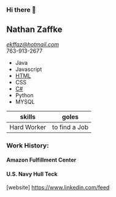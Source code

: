 ### Hi there 👋

## Nathan Zaffke<br/>
*ekffaz@hotmail.com*<br/> 
763-913-2677

- Java
- Javascript
- [HTML](https://github.com/nzaffke/JSConsoleExercise/blob/master/consoleExercise.html)
- CSS
- [C#](https://github.com/nzaffke/FinalProject)
- Python
- MYSQL

skills      | goles
------------|--------------
Hard Worker | to find a Job
### Work History:

#### Amazon Fulfillment Center

#### U.S. Navy Hull Teck



[website] https://www.linkedin.com/feed
